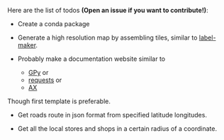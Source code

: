 Here are the list of todos **(Open an issue if you want to contribute!)**:

* Create a conda package

* Generate a high resolution map by assembling tiles, similar to [label-maker](https://github.com/developmentseed/label-maker).

* Probably make a documentation website similar to 
  * [GPy](https://gpy.readthedocs.io) or 
  * [requests](https://requests.readthedocs.io) or 
  * [AX](https://ax.dev/) 

Though first template is preferable. 

* Get roads route in json format from specified latitude longitudes.

* Get all the local stores and shops in a certain radius of a coordinate.
